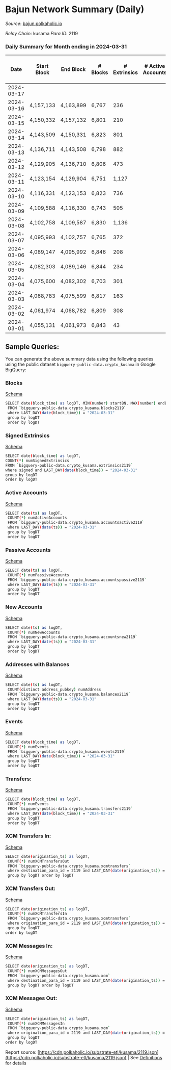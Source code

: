 # Bajun Network Summary (Daily)

_Source_: [bajun.polkaholic.io](https://bajun.polkaholic.io)

*Relay Chain*: kusama
*Para ID*: 2119



### Daily Summary for Month ending in 2024-03-31


| Date    | Start Block | End Block | # Blocks | # Extrinsics | # Active Accounts | # Passive Accounts | # New Accounts | # Addresses | # Events  | # Transfers ($USD) | # XCM Transfers In ($USD) | # XCM Transfers Out ($USD) | # XCM In | # XCM Out | Issues |
|---------|-------------|-----------|----------|--------------|-------------------|--------------------|----------------|-------------|-----------|--------------------|---------------------------|----------------------------|----------|-----------|--------|
| 2024-03-17 |  |  |  |  |  |  |  |  |  |   |   |   |  |  |  |
| 2024-03-16 | 4,157,133 | 4,163,899 | 6,767 | 236 |  |  |  |  | 15,418 | 26  |   |   |  |  |  |
| 2024-03-15 | 4,150,332 | 4,157,132 | 6,801 | 210 |  |  |  |  | 15,346 | 15  |   |   |  |  |  |
| 2024-03-14 | 4,143,509 | 4,150,331 | 6,823 | 801 |  |  |  |  | 19,876 | 56  |   |   |  |  |  |
| 2024-03-13 | 4,136,711 | 4,143,508 | 6,798 | 882 |  |  |  |  | 20,585 | 67  |   |   |  |  |  |
| 2024-03-12 | 4,129,905 | 4,136,710 | 6,806 | 473 |  |  |  |  | 17,196 | 21  |   |   |  |  |  |
| 2024-03-11 | 4,123,154 | 4,129,904 | 6,751 | 1,127 |  |  |  |  | 22,450 | 35  |   |   |  |  |  |
| 2024-03-10 | 4,116,331 | 4,123,153 | 6,823 | 736 |  |  |  |  | 19,299 | 69  |   |   |  |  |  |
| 2024-03-09 | 4,109,588 | 4,116,330 | 6,743 | 505 |  |  |  |  | 17,387 | 73  |   |   |  |  |  |
| 2024-03-08 | 4,102,758 | 4,109,587 | 6,830 | 1,136 |  |  |  |  | 22,601 | 43  |   |   |  |  |  |
| 2024-03-07 | 4,095,993 | 4,102,757 | 6,765 | 372 |  |  |  |  | 16,374 | 107  |   |   |  |  |  |
| 2024-03-06 | 4,089,147 | 4,095,992 | 6,846 | 208 |  |  |  |  | 15,215 | 35  |   |   |  |  |  |
| 2024-03-05 | 4,082,303 | 4,089,146 | 6,844 | 234 |  |  |  |  | 15,523 | 43  |   |   |  |  |  |
| 2024-03-04 | 4,075,600 | 4,082,302 | 6,703 | 301 |  |  |  |  | 15,716 | 41  |   |   |  |  |  |
| 2024-03-03 | 4,068,783 | 4,075,599 | 6,817 | 163 |  |  |  |  | 14,889 | 50  |   |   |  |  |  |
| 2024-03-02 | 4,061,974 | 4,068,782 | 6,809 | 308 |  |  |  |  | 16,029 | 101  |   |   |  |  |  |
| 2024-03-01 | 4,055,131 | 4,061,973 | 6,843 | 43 |  |  |  |  | 14,003 | 18  |   |   |  |  |  |

## Sample Queries:
You can generate the above summary data using the following queries using the public dataset `bigquery-public-data.crypto_kusama` in Google BigQuery:


### Blocks 

[Schema](https://github.com/colorfulnotion/substrate-etl/blob/main/schema/blocks.json)

```bash
SELECT date(block_time) as logDT, MIN(number) startBN, MAX(number) endBN, COUNT(*) numBlocks 
 FROM `bigquery-public-data.crypto_kusama.blocks2119`  
 where LAST_DAY(date(block_time)) = "2024-03-31" 
 group by logDT 
 order by logDT
```

### Signed Extrinsics 

[Schema](https://github.com/colorfulnotion/substrate-etl/blob/main/schema/extrinsics.json)

```bash
SELECT date(block_time) as logDT, 
COUNT(*) numSignedExtrinsics 
FROM `bigquery-public-data.crypto_kusama.extrinsics2119`  
where signed and LAST_DAY(date(block_time)) = "2024-03-31" 
group by logDT 
order by logDT
```

### Active Accounts 

[Schema](https://github.com/colorfulnotion/substrate-etl/blob/main/schema/accountsactive.json)

```bash
SELECT date(ts) as logDT, 
 COUNT(*) numActiveAccounts 
 FROM `bigquery-public-data.crypto_kusama.accountsactive2119` 
 where LAST_DAY(date(ts)) = "2024-03-31" 
 group by logDT 
 order by logDT
```

### Passive Accounts 

[Schema](https://github.com/colorfulnotion/substrate-etl/blob/main/schema/accountspassive.json)

```bash
SELECT date(ts) as logDT, 
 COUNT(*) numPassiveAccounts 
 FROM `bigquery-public-data.crypto_kusama.accountspassive2119` 
 where LAST_DAY(date(ts)) = "2024-03-31" 
 group by logDT 
 order by logDT
```

### New Accounts 

[Schema](https://github.com/colorfulnotion/substrate-etl/blob/main/schema/accountsnew.json)

```bash
SELECT date(ts) as logDT, 
 COUNT(*) numNewAccounts 
 FROM `bigquery-public-data.crypto_kusama.accountsnew2119` 
 where LAST_DAY(date(ts)) = "2024-03-31" 
 group by logDT
 order by logDT
```

### Addresses with Balances 

[Schema](https://github.com/colorfulnotion/substrate-etl/blob/main/schema/balances.json)

```bash
SELECT date(ts) as logDT,
 COUNT(distinct address_pubkey) numAddress 
 FROM `bigquery-public-data.crypto_kusama.balances2119` 
 where LAST_DAY(date(ts)) = "2024-03-31" 
 group by logDT 
 order by logDT
```

### Events 

[Schema](https://github.com/colorfulnotion/substrate-etl/blob/main/schema/events.json)

```bash
SELECT date(block_time) as logDT, 
 COUNT(*) numEvents 
 FROM `bigquery-public-data.crypto_kusama.events2119` 
 where LAST_DAY(date(block_time)) = "2024-03-31" 
 group by logDT 
 order by logDT
```

### Transfers:

[Schema](https://github.com/colorfulnotion/substrate-etl/blob/main/schema/transfers.json)

```bash
SELECT date(block_time) as logDT, 
 COUNT(*) numEvents 
 FROM `bigquery-public-data.crypto_kusama.transfers2119` 
 where LAST_DAY(date(block_time)) = "2024-03-31" 
 group by logDT 
 order by logDT
```

### XCM Transfers In: 

[Schema](https://github.com/colorfulnotion/substrate-etl/blob/main/schema/xcmtransfers.json)

```bash
SELECT date(origination_ts) as logDT, 
 COUNT(*) numXCMTransfersOut 
 FROM `bigquery-public-data.crypto_kusama.xcmtransfers` 
 where destination_para_id = 2119 and LAST_DAY(date(origination_ts)) = "2024-03-31" 
 group by logDT order by logDT
```

### XCM Transfers Out: 

[Schema](https://github.com/colorfulnotion/substrate-etl/blob/main/schema/xcmtransfers.json)

```bash
SELECT date(origination_ts) as logDT, 
 COUNT(*) numXCMTransfersIn 
 FROM `bigquery-public-data.crypto_kusama.xcmtransfers` 
 where origination_para_id = 2119 and LAST_DAY(date(origination_ts)) = "2024-03-31" 
 group by logDT 
order by logDT
```

### XCM Messages In: 

[Schema](https://github.com/colorfulnotion/substrate-etl/blob/main/schema/xcm.json)

```bash
SELECT date(origination_ts) as logDT, 
 COUNT(*) numXCMMessagesOut 
 FROM `bigquery-public-data.crypto_kusama.xcm` 
 where destination_para_id = 2119 and LAST_DAY(date(origination_ts)) = "2024-03-31" 
 group by logDT order by logDT
```

### XCM Messages Out: 

[Schema](https://github.com/colorfulnotion/substrate-etl/blob/main/schema/xcm.json)

```bash
SELECT date(origination_ts) as logDT, 
 COUNT(*) numXCMMessagesIn 
 FROM `bigquery-public-data.crypto_kusama.xcm` 
 where origination_para_id = 2119 and LAST_DAY(date(origination_ts)) = "2024-03-31" 
 group by logDT 
order by logDT
```


Report source: [https://cdn.polkaholic.io/substrate-etl/kusama/2119.json](https://cdn.polkaholic.io/substrate-etl/kusama/2119.json) | See [Definitions](/DEFINITIONS.md) for details
